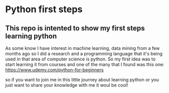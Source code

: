 # Python first steps
## This repo is intented to show my first steps learning python
As some know I have interest in machine learning, data mining from a few months ago so I did a research and a programming language that it's being used in that area of computer science is python.
So my first idea was to start learning it from courses and one of the many that I found was this one: 
https://www.udemy.com/python-for-beginners

so if you want to join me in this little journey about learning python or you just want to share your knowledge with me it woul be cool!

